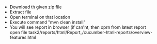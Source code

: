 - Download th given zip file
- Extract file 
- Open terminal on that location 
- Execute command "mvn clean install"
- You will see report in browser (if can'nt, then oprn  from latest report open file task2/reports/html/Report_/cucumber-html-reports/overview-features.html
